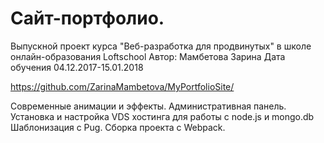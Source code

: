 # Сайт-портфолио.
Выпускной проект курса  "Веб-разработка для продвинутых" в школе онлайн-образования Loftschool
Автор: Мамбетова Зарина
Дата обучения 04.12.2017-15.01.2018

https://github.com/ZarinaMambetova/MyPortfolioSite/

Современные анимации и эффекты.
Административная панель.
Установка и настройка VDS хостинга для работы с node.js и mongo.db
Шаблонизация с Pug.
Сборка проекта с Webpack.

